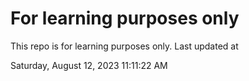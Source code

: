 # For learning purposes only
This repo is for learning purposes only.
Last updated at

Saturday, August 12, 2023 11:11:22 AM

